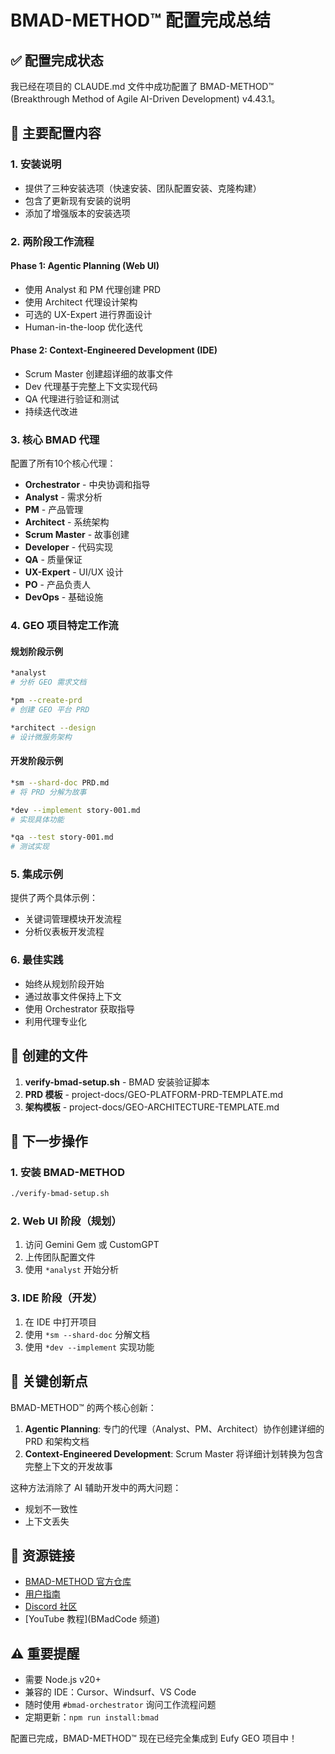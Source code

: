 # BMAD-METHOD™ 配置完成总结

## ✅ 配置完成状态

我已经在项目的 CLAUDE.md 文件中成功配置了 BMAD-METHOD™ (Breakthrough Method of Agile AI-Driven Development) v4.43.1。

## 🚀 主要配置内容

### 1. **安装说明**
- 提供了三种安装选项（快速安装、团队配置安装、克隆构建）
- 包含了更新现有安装的说明
- 添加了增强版本的安装选项

### 2. **两阶段工作流程**

#### Phase 1: Agentic Planning (Web UI)
- 使用 Analyst 和 PM 代理创建 PRD
- 使用 Architect 代理设计架构
- 可选的 UX-Expert 进行界面设计
- Human-in-the-loop 优化迭代

#### Phase 2: Context-Engineered Development (IDE)
- Scrum Master 创建超详细的故事文件
- Dev 代理基于完整上下文实现代码
- QA 代理进行验证和测试
- 持续迭代改进

### 3. **核心 BMAD 代理**
配置了所有10个核心代理：
- **Orchestrator** - 中央协调和指导
- **Analyst** - 需求分析
- **PM** - 产品管理
- **Architect** - 系统架构
- **Scrum Master** - 故事创建
- **Developer** - 代码实现
- **QA** - 质量保证
- **UX-Expert** - UI/UX 设计
- **PO** - 产品负责人
- **DevOps** - 基础设施

### 4. **GEO 项目特定工作流**

#### 规划阶段示例
```bash
*analyst
# 分析 GEO 需求文档

*pm --create-prd
# 创建 GEO 平台 PRD

*architect --design
# 设计微服务架构
```

#### 开发阶段示例
```bash
*sm --shard-doc PRD.md
# 将 PRD 分解为故事

*dev --implement story-001.md
# 实现具体功能

*qa --test story-001.md
# 测试实现
```

### 5. **集成示例**
提供了两个具体示例：
- 关键词管理模块开发流程
- 分析仪表板开发流程

### 6. **最佳实践**
- 始终从规划阶段开始
- 通过故事文件保持上下文
- 使用 Orchestrator 获取指导
- 利用代理专业化

## 📁 创建的文件

1. **verify-bmad-setup.sh** - BMAD 安装验证脚本
2. **PRD 模板** - project-docs/GEO-PLATFORM-PRD-TEMPLATE.md
3. **架构模板** - project-docs/GEO-ARCHITECTURE-TEMPLATE.md

## 🔄 下一步操作

### 1. 安装 BMAD-METHOD
```bash
./verify-bmad-setup.sh
```

### 2. Web UI 阶段（规划）
1. 访问 Gemini Gem 或 CustomGPT
2. 上传团队配置文件
3. 使用 `*analyst` 开始分析

### 3. IDE 阶段（开发）
1. 在 IDE 中打开项目
2. 使用 `*sm --shard-doc` 分解文档
3. 使用 `*dev --implement` 实现功能

## 🎯 关键创新点

BMAD-METHOD™ 的两个核心创新：

1. **Agentic Planning**: 专门的代理（Analyst、PM、Architect）协作创建详细的 PRD 和架构文档
2. **Context-Engineered Development**: Scrum Master 将详细计划转换为包含完整上下文的开发故事

这种方法消除了 AI 辅助开发中的两大问题：
- 规划不一致性
- 上下文丢失

## 🔗 资源链接

- [BMAD-METHOD 官方仓库](https://github.com/bmadcode/bmad-method)
- [用户指南](完整的工作流程说明)
- [Discord 社区](获取帮助和分享想法)
- [YouTube 教程](BMadCode 频道)

## ⚠️ 重要提醒

- 需要 Node.js v20+ 
- 兼容的 IDE：Cursor、Windsurf、VS Code
- 随时使用 `#bmad-orchestrator` 询问工作流程问题
- 定期更新：`npm run install:bmad`

配置已完成，BMAD-METHOD™ 现在已经完全集成到 Eufy GEO 项目中！